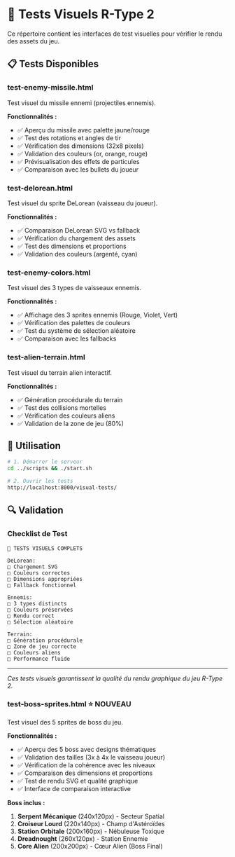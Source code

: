 # 🎨 Tests Visuels R-Type 2

Ce répertoire contient les interfaces de test visuelles pour vérifier le rendu des assets du jeu.

## 📋 Tests Disponibles

### **test-enemy-missile.html**
Test visuel du missile ennemi (projectiles ennemis).

**Fonctionnalités :**
- ✅ Aperçu du missile avec palette jaune/rouge
- ✅ Test des rotations et angles de tir
- ✅ Vérification des dimensions (32x8 pixels)
- ✅ Validation des couleurs (or, orange, rouge)
- ✅ Prévisualisation des effets de particules
- ✅ Comparaison avec les bullets du joueur

### **test-delorean.html**
Test visuel du sprite DeLorean (vaisseau du joueur).

**Fonctionnalités :**
- ✅ Comparaison DeLorean SVG vs fallback
- ✅ Vérification du chargement des assets
- ✅ Test des dimensions et proportions
- ✅ Validation des couleurs (argenté, cyan)

### **test-enemy-colors.html**
Test visuel des 3 types de vaisseaux ennemis.

**Fonctionnalités :**
- ✅ Affichage des 3 sprites ennemis (Rouge, Violet, Vert)
- ✅ Vérification des palettes de couleurs
- ✅ Test du système de sélection aléatoire
- ✅ Comparaison avec les fallbacks

### **test-alien-terrain.html**
Test visuel du terrain alien interactif.

**Fonctionnalités :**
- ✅ Génération procédurale du terrain
- ✅ Test des collisions mortelles
- ✅ Vérification des couleurs aliens
- ✅ Validation de la zone de jeu (80%)

## 🚀 Utilisation

```bash
# 1. Démarrer le serveur
cd ../scripts && ./start.sh

# 2. Ouvrir les tests
http://localhost:8000/visual-tests/
```

## 🔍 Validation

### Checklist de Test
```
🎨 TESTS VISUELS COMPLETS

DeLorean:
□ Chargement SVG
□ Couleurs correctes
□ Dimensions appropriées
□ Fallback fonctionnel

Ennemis:
□ 3 types distincts
□ Couleurs préservées
□ Rendu correct
□ Sélection aléatoire

Terrain:
□ Génération procédurale
□ Zone de jeu correcte
□ Couleurs aliens
□ Performance fluide
```

---

*Ces tests visuels garantissent la qualité du rendu graphique du jeu R-Type 2.*
### **test-boss-sprites.html** ⭐ NOUVEAU
Test visuel des 5 sprites de boss du jeu.

**Fonctionnalités :**
- ✅ Aperçu des 5 boss avec designs thématiques
- ✅ Validation des tailles (3x à 4x le vaisseau joueur)
- ✅ Vérification de la cohérence avec les niveaux
- ✅ Comparaison des dimensions et proportions
- ✅ Test de rendu SVG et qualité graphique
- ✅ Interface de comparaison interactive

**Boss inclus :**
1. **Serpent Mécanique** (240x120px) - Secteur Spatial
2. **Croiseur Lourd** (220x140px) - Champ d'Astéroïdes  
3. **Station Orbitale** (200x160px) - Nébuleuse Toxique
4. **Dreadnought** (260x120px) - Station Ennemie
5. **Core Alien** (200x200px) - Cœur Alien (Boss Final)
